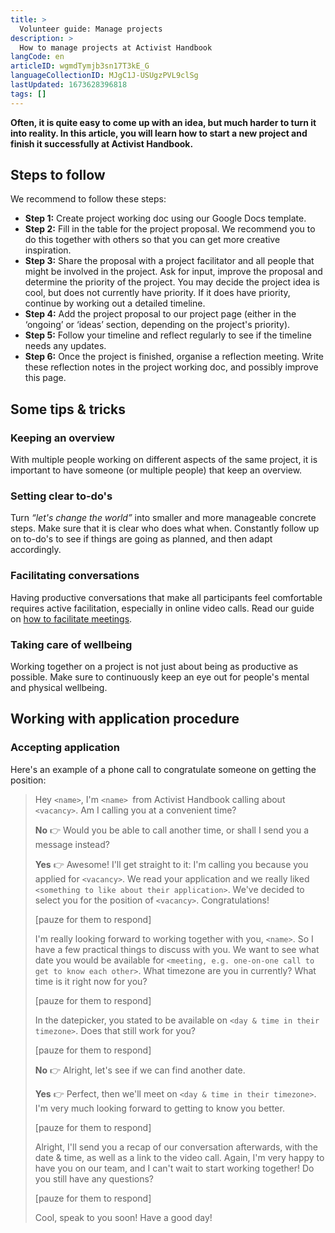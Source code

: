 ```yaml
---
title: >
  Volunteer guide: Manage projects
description: >
  How to manage projects at Activist Handbook
langCode: en
articleID: wgmdTymjb3sn17T3kE_G
languageCollectionID: MJgC1J-USUgzPVL9clSg
lastUpdated: 1673628396818
tags: []
---
```


**Often, it is quite easy to come up with an idea, but much harder to turn it into reality. In this article, you will learn how to start a new project and finish it successfully at Activist Handbook.**

## Steps to follow

We recommend to follow these steps:

- **Step 1:** Create project working doc using our Google Docs template.
- **Step 2:** Fill in the table for the project proposal. We recommend you to do this together with others so that you can get more creative inspiration.
- **Step 3:** Share the proposal with a project facilitator and all people that might be involved in the project. Ask for input, improve the proposal and determine the priority of the project. You may decide the project idea is cool, but does not currently have priority. If it does have priority, continue by working out a detailed timeline.
- **Step 4:** Add the project proposal to our project page (either in the ‘ongoing’ or ‘ideas’ section, depending on the project's priority).
- **Step 5:** Follow your timeline and reflect regularly to see if the timeline needs any updates.
- **Step 6:** Once the project is finished, organise a reflection meeting. Write these reflection notes in the project working doc, and possibly improve this page.

## Some tips & tricks

### Keeping an overview

With multiple people working on different aspects of the same project, it is important to have someone (or multiple people) that keep an overview.

### **Setting clear to-do's**

Turn _“let's change the world”_ into smaller and more manageable concrete steps. Make sure that it is clear who does what when. Constantly follow up on to-do's to see if things are going as planned, and then adapt accordingly.

### **Facilitating conversations**

Having productive conversations that make all participants feel comfortable requires active facilitation, especially in online video calls. Read our guide on [how to facilitate meetings](/support/core/facilitate-meetings).

### Taking care of wellbeing

Working together on a project is not just about being as productive as possible. Make sure to continuously keep an eye out for people's mental and physical wellbeing.

## Working with application procedure

### Accepting application

Here's an example of a phone call to congratulate someone on getting the position:

> Hey `<name>`, I'm `<name> `from Activist Handbook calling about `<vacancy>`. Am I calling you at a convenient time?
>
> **No** 👉 Would you be able to call another time, or shall I send you a message instead?
>
> **Yes** 👉 Awesome! I'll get straight to it: I'm calling you because you applied for `<vacancy>`. We read your application and we really liked `<something to like about their application>`. We've decided to select you for the position of `<vacancy>`. Congratulations!
>
> \[pauze for them to respond\]
>
> I'm really looking forward to working together with you, `<name>`. So I have a few practical things to discuss with you. We want to see what date you would be available for `<meeting, e.g. one-on-one call to get to know each other>`. What timezone are you in currently? What time is it right now for you?
>
> \[pauze for them to respond\]
>
> In the datepicker, you stated to be available on `<day & time in their timezone>`. Does that still work for you?
>
> \[pauze for them to respond\]
>
> **No** 👉 Alright, let's see if we can find another date.
>
> **Yes** 👉 Perfect, then we'll meet on `<day & time in their timezone>`. I'm very much looking forward to getting to know you better.
>
> \[pauze for them to respond\]
>
> Alright, I'll send you a recap of our conversation afterwards, with the date & time, as well as a link to the video call. Again, I'm very happy to have you on our team, and I can't wait to start working together! Do you still have any questions?
>
> \[pauze for them to respond\]
>
> Cool, speak to you soon! Have a good day!
